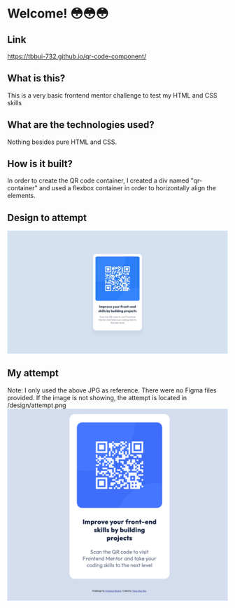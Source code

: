 # Welcome! 😳😳😳

## Link
https://tbbui-732.github.io/qr-code-component/

## What is this? 
This is a very basic frontend mentor challenge to test my HTML and CSS skills

## What are the technologies used? 
Nothing besides pure HTML and CSS. 

## How is it built? 
In order to create the QR code container, I created a div named "qr-container" and used a flexbox container in order to horizontally align the elements. 

## Design to attempt
![actual design requested by frontend mentor](./design/desktop-design.jpg)

## My attempt
Note: I only used the above JPG as reference. There were no Figma files provided.
If the image is not showing, the attempt is located in /design/attempt.png
![my attempt at designing the qr code](./design/attempt.png)
